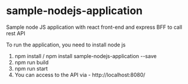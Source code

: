 # sample-nodejs-application
Sample node JS application with react front-end and express BFF to call rest API

To run the application, you need to install node js

1) npm install / npm install sample-nodejs-application --save
2) npm run build
3) npm run start
4) You can access to the API via - http://localhost:8080/
